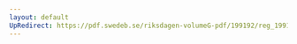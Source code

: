 ```yaml
---
layout: default
UpRedirect: https://pdf.swedeb.se/riksdagen-volumeG-pdf/199192/reg_199192/reg_199192_0814.pdf
---
```


